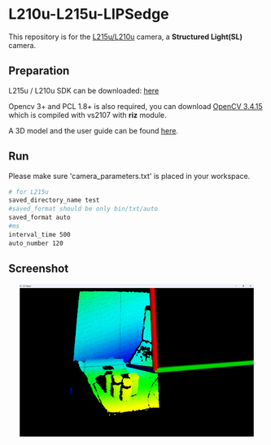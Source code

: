 # L210u-L215u-LIPSedge

This repository is for the [L215u/L210u](https://www.lips-hci.com/lipsedge-l-series) camera, a **Structured Light(SL)** camera.

## Preparation

L215u / L210u SDK can be downloaded: [here](https://www.lips-hci.com/developer-documentation)

Opencv 3+ and PCL 1.8+ is also required, you can download [OpenCV 3.4.15](https://1drv.ms/u/s!AnRiouA_fmTVio1mOv8-MCdmQGeioA?e=0Pmvm2) which is compiled with vs2107 with **riz** module. 

A 3D model and the user guide can be found [here](https://1drv.ms/u/s!AnRiouA_fmTVio1pBDSnGv3wmKzpww?e=ANDTGC).

## Run

Please make sure 'camera_parameters.txt' is placed in your workspace.

``` bash
# for L215u
saved_directory_name test
#saved_format should be only bin/txt/auto
saved_format auto
#ms
interval_time 500
auto_number 120
```

## Screenshot

<p align="center">
  <img width="460" height="300" src="./Screenshots/sample.png">
</p>
